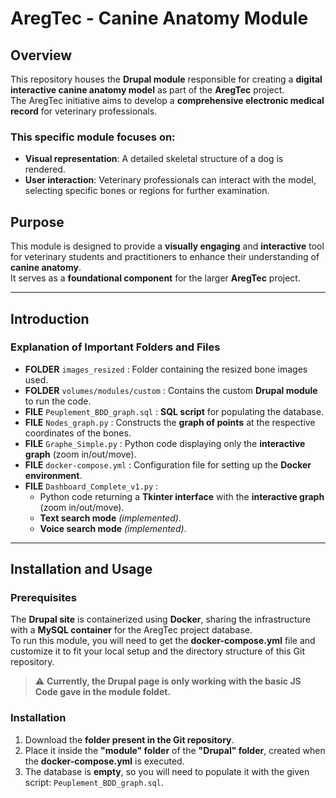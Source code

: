 # AregTec - Canine Anatomy Module

## Overview
This repository houses the **Drupal module** responsible for creating a **digital interactive canine anatomy model** as part of the **AregTec** project.  
The AregTec initiative aims to develop a **comprehensive electronic medical record** for veterinary professionals.

### This specific module focuses on:
- **Visual representation**: A detailed skeletal structure of a dog is rendered.
- **User interaction**: Veterinary professionals can interact with the model, selecting specific bones or regions for further examination.

## Purpose
This module is designed to provide a **visually engaging** and **interactive** tool for veterinary students and practitioners to enhance their understanding of **canine anatomy**.  
It serves as a **foundational component** for the larger **AregTec** project.

---

## Introduction

### Explanation of Important Folders and Files

- **FOLDER** `images_resized` : Folder containing the resized bone images used.
- **FOLDER** `volumes/modules/custom` : Contains the custom **Drupal module** to run the code.
- **FILE** `Peuplement_BDD_graph.sql` : **SQL script** for populating the database.
- **FILE** `Nodes_graph.py` : Constructs the **graph of points** at the respective coordinates of the bones.  
- **FILE** `Graphe_Simple.py` : Python code displaying only the **interactive graph** (zoom in/out/move).
- **FILE** `docker-compose.yml` : Configuration file for setting up the **Docker environment**.
- **FILE** `Dashboard_Complete_v1.py` :
  - Python code returning a **Tkinter interface** with the **interactive graph** (zoom in/out/move).  
  - **Text search mode** *(implemented)*.  
  - **Voice search mode** *(implemented)*.

---

## Installation and Usage

### Prerequisites
The **Drupal site** is containerized using **Docker**, sharing the infrastructure with a **MySQL container** for the AregTec project database.  
To run this module, you will need to get the **docker-compose.yml** file and customize it to fit your local setup and the directory structure of this Git repository.

> ⚠ **Currently, the Drupal page is only working with the basic JS Code gave in the module foldet.**  


### Installation
1. Download the **folder present in the Git repository**.  
2. Place it inside the **"module" folder** of the **"Drupal" folder**, created when the **docker-compose.yml** is executed.  
3. The database is **empty**, so you will need to populate it with the given script: `Peuplement_BDD_graph.sql`.
